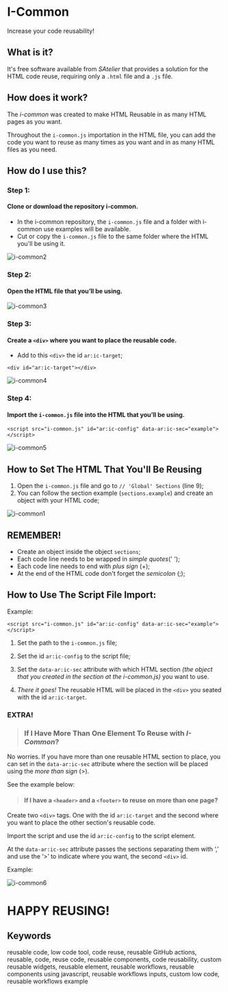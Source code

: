 # I-Common
Increase your code reusability!

## What is it?
It's free software available from _SAtelier_ that provides a solution for the HTML code reuse, requiring only a `.html` file and a `.js` file.

## How does it work?

The _i-common_ was created to make HTML Reusable in as many HTML pages as you want.

Throughout the `i-common.js` importation in the HTML file, you can add the code you want to reuse as many times as you want and in as many HTML files as you need.

## How do I use this?

### Step 1:
#### Clone or download the repository **i-common**.
- In the i-common repository, the `i-common.js` file and a folder with i-common use examples will be available.
- Cut or copy the `i-common.js` file to the same folder where the HTML you'll be using it.

![i-common2](https://user-images.githubusercontent.com/106931747/223005326-27c825bc-35a2-48d3-9331-893d74fc9707.PNG)

### Step 2:
#### Open the HTML file that you’ll be using.

![i-common3](https://user-images.githubusercontent.com/106931747/223005359-dd224738-c157-4763-b327-e3fc8a246676.PNG)

### Step 3:
#### Create a `<div>` where you want to place the reusable code.
- Add to this `<div>` the id `ar:ic-target`;

```<div id="ar:ic-target"></div>```

![i-common4](https://user-images.githubusercontent.com/106931747/223005377-11020acd-d014-432e-b044-e1289523b8d6.PNG)

### Step 4:
#### Import the `i-common.js` file into the HTML that you’ll be using.

```<script src="i-common.js" id="ar:ic-config" data-ar:ic-sec="example"></script>```

![i-common5](https://user-images.githubusercontent.com/106931747/223005420-a6419ede-55ab-435a-9345-08c3f93632c0.PNG)

## How to Set The HTML That You'll Be Reusing

1. Open the `i-common.js` file and go to `// 'Global' Sections` (line 9);
2. You can follow the section example (`sections.example`) and create an object with your HTML code;

![i-common1](https://user-images.githubusercontent.com/106931747/222996809-80d5f740-15ff-4350-8340-107d4b3126f7.PNG)

## **REMEMBER!**
- Create an object inside the object `sections`;
- Each code line needs to be wrapped in _simple quotes_(' ');
- Each code line needs to end with _plus sign_ (+);
- At the end of the HTML code don't forget the _semicolon_ (;);

## How to Use The Script File Import:

Example:

```<script src="i-common.js" id="ar:ic-config" data-ar:ic-sec="example"></script>```

1. Set the path to the `i-common.js` file; 

2. Set the id `ar:ic-config` to the script file;

3. Set the `data-ar:ic-sec` attribute with which HTML section _(the object that you created in the section at the i-common.js)_ you want to use.

4. _There it goes!_ The reusable HTML will be placed in the `<div>` you seated with the id `ar:ic-target`.

### EXTRA!

>### If I Have More Than One Element To Reuse with _I-Common_?

No worries. If you have more than one reusable HTML section to place, you can set in the `data-ar:ic-sec` attribute where the section will be placed using the _more than sign_ (>).

See the example below:

>#### If I have a `<header>` and a `<footer>` to reuse on more than one page?

Create two `<div>` tags. One with the id `ar:ic-target` and the second where you want to place the other section's reusable code.

Import the script and use the id `ar:ic-config` to the script element.

At the `data-ar:ic-sec` attribute passes the sections separating them with ‘,’ and use the ‘>’ to indicate where you want, the second `<div>` id.

Example:

![i-common6](https://user-images.githubusercontent.com/106931747/223005635-8af5f742-ebae-4abe-8b11-61f1dc2c8a19.PNG)

# HAPPY REUSING!

## Keywords

reusable code, low code tool, code reuse, reusable GitHub actions, reusable, code, reuse code, reusable components, code reusability, custom reusable widgets, reusable element, reusable workflows, reusable components using javascript, reusable workflows inputs, custom low code, reusable workflows example
